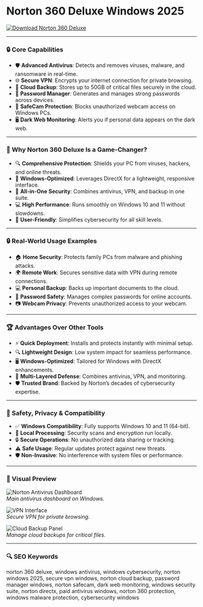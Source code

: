 # Norton 360 Deluxe Windows 2025

<!-- ПОДСКАЗКА НА РУССКОМ: Вставьте ссылку на страницу или файл для скачивания Norton 360 Deluxe (например, https://www.norton.com/products/norton-360-deluxe) вместо INSERT_DOWNLOAD_LINK_HERE -->
[![Download Norton 360 Deluxe](https://img.shields.io/badge/Download-Norton_360_Deluxe-purple)](INSERT_DOWNLOAD_LINK_HERE)

---

### 🔒 Core Capabilities

- 🛡️ **Advanced Antivirus**: Detects and removes viruses, malware, and ransomware in real-time.  
- 🌐 **Secure VPN**: Encrypts your internet connection for private browsing.  
- 💾 **Cloud Backup**: Stores up to 50GB of critical files securely in the cloud.  
- 🔐 **Password Manager**: Generates and manages strong passwords across devices.  
- 📡 **SafeCam Protection**: Blocks unauthorized webcam access on Windows PCs.  
- 🖥️ **Dark Web Monitoring**: Alerts you if personal data appears on the dark web.  

---

### 🌟 Why Norton 360 Deluxe Is a Game-Changer?

- 🔍 **Comprehensive Protection**: Shields your PC from viruses, hackers, and online threats.  
- 🚀 **Windows-Optimized**: Leverages DirectX for a lightweight, responsive interface.  
- 🔗 **All-in-One Security**: Combines antivirus, VPN, and backup in one suite.  
- 💻 **High Performance**: Runs smoothly on Windows 10 and 11 without slowdowns.  
- 🧩 **User-Friendly**: Simplifies cybersecurity for all skill levels.  

---

### 🔒 Real-World Usage Examples

- 🏠 **Home Security**: Protects family PCs from malware and phishing attacks.  
- 🌍 **Remote Work**: Secures sensitive data with VPN during remote connections.  
- 💻 **Personal Backup**: Backs up important documents to the cloud.  
- 🔑 **Password Safety**: Manages complex passwords for online accounts.  
- 📷 **Webcam Privacy**: Prevents unauthorized access to your webcam.  

---

### 🏆 Advantages Over Other Tools

- ⚡ **Quick Deployment**: Installs and protects instantly with minimal setup.  
- 🔍 **Lightweight Design**: Low system impact for seamless performance.  
- 🖥️ **Windows-Optimized**: Tailored for Windows with DirectX enhancements.  
- 📡 **Multi-Layered Defense**: Combines antivirus, VPN, and monitoring.  
- 🛡️ **Trusted Brand**: Backed by Norton’s decades of cybersecurity expertise.  

---

### 🔐 Safety, Privacy & Compatibility

- ✅ **Windows Compatibility**: Fully supports Windows 10 and 11 (64-bit).  
- 🤝 **Local Processing**: Security scans and encryption run locally.  
- 🔒 **Secure Operations**: No unauthorized data sharing or tracking.  
- ⚠️ **Safe Usage**: Regular updates protect against new threats.  
- 🛡️ **Non-Invasive**: No interference with system files or performance.  

---

### 📸 Visual Preview

![Norton Antivirus Dashboard](https://www.norton.com/images/screenshots/norton-antivirus.jpg)  
*Main antivirus dashboard on Windows.*

![VPN Interface](https://www.norton.com/images/features/norton-vpn.jpg)  
*Secure VPN for private browsing.*

![Cloud Backup Panel](https://www.norton.com/images/features/norton-backup.jpg)  
*Manage cloud backups for critical files.*

---

### 🔍 SEO Keywords

norton 360 deluxe, windows antivirus, windows cybersecurity, norton windows 2025, secure vpn windows, norton cloud backup, password manager windows, norton safecam, dark web monitoring, windows security suite, norton directx, paid antivirus windows, norton 360 protection, windows malware protection, cybersecurity windows
